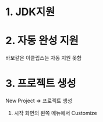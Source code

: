 # 1. JDK지원 

# 2. 자동 완성 지원
바보같은 이클립스는 자동 지원 못함

# 3. 프로젝트 생성
New Project => 프로젝트 생성
1. 시작 화면의 왼쪽 메뉴에서 Customize 